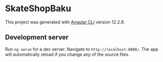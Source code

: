 # SkateShopBaku

This project was generated with [Angular CLI](https://github.com/angular/angular-cli) version 12.2.9.

## Development server

Run `ng serve` for a dev server. Navigate to `http://localhost:8000/`. The app will automatically reload if you change any of the source files.
